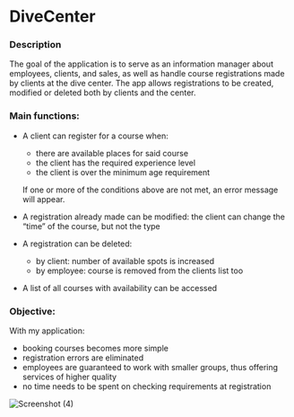 # DiveCenter
### Description

The goal of the application is to serve as an information manager about employees, clients, and sales, as well as handle course registrations made by clients at the dive center. The app allows registrations to be created, modified or deleted both by clients and the center. 

### Main functions:

- A client can register for a course when:
    - there are available places for said course
    - the client has the required experience level
    - the client is over the minimum age requirement
    
    If one or more of the conditions above are not met, an error message will appear.
    
- A registration already made can be modified: the client can change the “time” of the course, but not the type
- A registration can be deleted:
    - by client: number of available spots is increased
    - by employee: course is removed from the clients list too
- A list of all courses with availability can be accessed

### Objective:

With my application:

- booking courses becomes more simple
- registration errors are eliminated
- employees are guaranteed to work with smaller groups, thus offering services of higher quality
- no time needs to be spent on checking requirements at registration


![Screenshot (4)](https://github.com/user-attachments/assets/e3e76573-0a25-4572-aefb-b1c58c360254)

